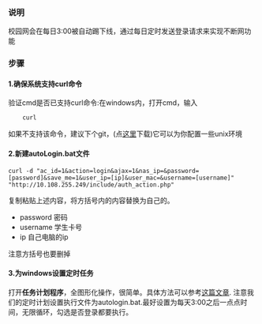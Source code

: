 ### 说明
校园网会在每日3:00被自动踢下线，通过每日定时发送登录请求来实现不断网功能
### 步骤
#### 1.确保系统支持**curl**命令
验证cmd是否已支持curl命令:在windows内，打开cmd，输入
```python
    curl
```
如果不支持该命令，建议下个git，(点[这里](https://git-scm.com/downloads)下载)它可以为你配置一些unix环境

#### 2.新建autoLogin.bat文件
```shell  
curl -d "ac_id=1&action=login&ajax=1&nas_ip=&password=[password]&save_me=1&user_ip=[ip]&user_mac=&username=[username]" "http://10.108.255.249/include/auth_action.php"

```  
复制粘贴上述内容，将方括号内的内容替换为自己的。
- password 密码
- username 学生卡号
- ip 自己电脑的ip

注意方括号也要删掉

#### 3.为windows设置定时任务
打开**任务计划程序**，全图形化操作，很简单。具体方法可以参考[这篇文章](https://blog.csdn.net/qq_40463753/article/details/84976977).
注意我们的定时计划设置执行文件为autologin.bat.最好设置为每天3:00之后一点点时间，无限循环，勾选是否登录都要执行。